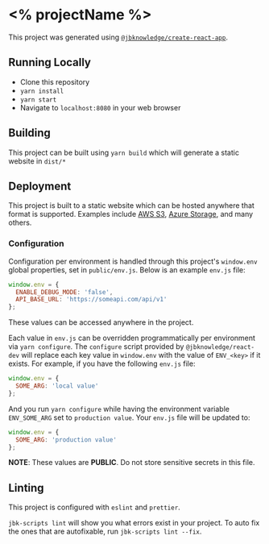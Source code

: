 # <% projectName %>

This project was generated using [`@jbknowledge/create-react-app`](https://www.npmjs.com/package/@jbknowledge/create-react-app).

## Running Locally

- Clone this repository
- `yarn install`
- `yarn start`
- Navigate to `localhost:8080` in your web browser

## Building

This project can be built using `yarn build` which will generate a static website in `dist/*`

## Deployment

This project is built to a static website which can be hosted anywhere that format is supported. Examples include [AWS S3](https://docs.aws.amazon.com/AmazonS3/latest/dev/WebsiteHosting.html), [Azure Storage](https://docs.microsoft.com/en-us/azure/storage/blobs/storage-blob-static-website), and many others.

### Configuration

Configuration per environment is handled through this project's `window.env` global properties, set in `public/env.js`. Below is an example `env.js` file:

```js
window.env = { 
  ENABLE_DEBUG_MODE: 'false',
  API_BASE_URL: 'https://someapi.com/api/v1'
};
```

These values can be accessed anywhere in the project.

Each value in `env.js` can be overridden programmatically per environment via `yarn configure`. The `configure` script provided by `@jbknowledge/react-dev` will replace each key value in `window.env` with the value of `ENV_<key>` if it exists. For example, if you have the following `env.js` file:

```js
window.env = {
  SOME_ARG: 'local value'
};
```

And you run `yarn configure` while having the environment variable `ENV_SOME_ARG` set to `production value`. Your `env.js` file will be updated to:

```js
window.env = {
  SOME_ARG: 'production value'
};
```

**NOTE**: These values are **PUBLIC**. Do not store sensitive secrets in this file.

## Linting

This project is configured with `eslint` and `prettier`.

`jbk-scripts lint` will show you what errors exist in your project. To auto fix the ones that are autofixable, run `jbk-scripts lint --fix`.